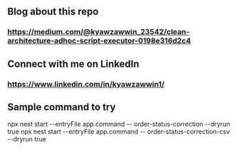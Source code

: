 ## Blog about this repo
### https://medium.com/@kyawzawwin_23542/clean-architecture-adhoc-script-executor-0198e316d2c4

## Connect with me on LinkedIn
### https://www.linkedin.com/in/kyawzawwin1/

## Sample command to try
npx nest start --entryFile app.command -- order-status-correction --dryrun true
npx nest start --entryFile app.command -- order-status-correction-csv --dryrun true
